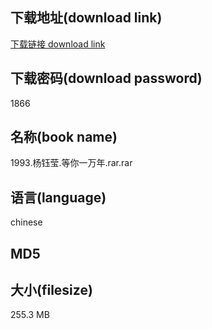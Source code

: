 ## 下载地址(download link)
[下载链接 download link](https://voluble-croquembouche-d321dc.netlify.app/?s=1993.%E6%9D%A8%E9%92%B0%E8%8E%B9.%E7%AD%89%E4%BD%A0%E4%B8%80%E4%B8%87%E5%B9%B4.rar)

## 下载密码(download password)
1866

## 名称(book name)
1993.杨钰莹.等你一万年.rar.rar

## 语言(language)
chinese

## MD5


## 大小(filesize)
255.3 MB
